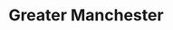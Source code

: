 ---
title: Greater Manchester
intro: | #this means everything indented below is included
    There were four Connected Health Cities (CHC) covering the North of England and coordinated by a central Hub based at The University of Manchester.

    The role of the Hub was to bring together the four CHC so that they could share learning, resources and ensure that what worked in one region can be replicated in another.
section: greater-manchester
layout: section-home
---